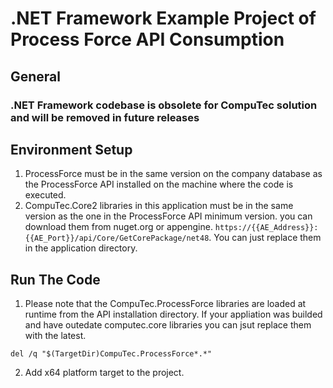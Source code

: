 # .NET Framework Example Project of Process Force API Consumption
## General
### .NET Framework codebase is obsolete for CompuTec solution and will be removed in future releases
## Environment Setup
1) ProcessForce must be in the same version on the company database as the ProcessForce API installed on the machine where the code is executed.
2) CompuTec.Core2 libraries in this application must be in the same version as the one in the ProcessForce API minimum version. you can download them from nuget.org or appengine. `https://{{AE_Address}}:{{AE_Port}}/api/Core/GetCorePackage/net48`. You can just replace them in the application directory.   
## Run The Code
1) Please note that the CompuTec.ProcessForce libraries are loaded at runtime from the API installation directory. If your appliation was builded and have outedate computec.core libraries you can jsut replace them with the latest.
```
del /q "$(TargetDir)CompuTec.ProcessForce*.*"
```
2) Add x64 platform target to the project.
 
 